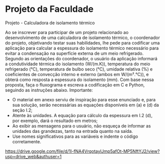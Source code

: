 # Projeto da Faculdade

Projeto - Calculadora de isolamento térmico

Ao se inscrever para participar de um projeto relacionado ao desenvolvimento de  uma calculadora de isolamento térmico, o coordenador do projeto, objetivando testar suas habilidades, lhe pede para codificar uma aplicação para calcular a espessura do isolamento térmico necessário para evitar a condensação na superfície externa de um meio refrigerado. Segundo as orientações do coordenador, o usuário da aplicação informará a condutividade térmica do isolamento (W/(m.K)), temperatura do meio refrigerado (°C), temperatura de bulbo seco (°C), umidade relativa (%) e coeficientes de convecção interno e externo (ambos em W/(m².°C)), e obterá como resposta a espessura do isolamento (mm). Com base nessa proposta, faça o fluxograma e escreva a codificação em C e Python, seguindo as instruções abaixo.
Importante:
* O material em anexo serviu de inspiração para esse enunciado e, para sua solução, serão necessárias as equações disponíveis em (a) e (d) da seção I.2;
* Atente às unidades. A equação para cálculo da espessura em I.2 (d), por exemplo, dará o resultado em metros;
* Ao exibir as mensagens para o usuário, não esqueça de informar as unidades das grandezas, tanto na entrada quanto na saída.
* Use nomes significativos para as variáveis e indente o código corretamente.

https://drive.google.com/file/d/1I-fNA4VrqotaylJmp5afOt-MP5NftYJ2/view?usp=drive_web&authuser=1
